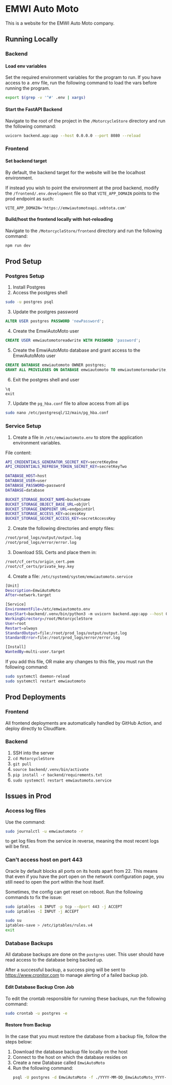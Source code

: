 # EMWI Auto Moto

This is a website for the EMWI Auto Moto company. 

## Running Locally

### Backend

#### Load env variables
Set the required environment variables for the program to run. If you have access to a .env file, run the following 
command to load the vars before running the program.
```bash
export $(grep -v '^#' .env | xargs)
```

#### Start the FastAPI Backend
Navigate to the root of the project in the `/MotorcycleStore` directory and run the following command:

```bash
uvicorn backend.app:app --host 0.0.0.0 --port 8080 --reload
```

### Frontend

#### Set backend target
By default, the backend target for the website will be the localhost environment. 

If instead you wish to point the environment at the prod backend, modify
the `/frontend/.env.development` file so that `VITE_APP_DOMAIN` points to the prod endpoint as such:

```
VITE_APP_DOMAIN='https://emwiautomotoapi.sebtota.com'
```

#### Build/host the frontend locally with hot-reloading
Navigate to the `/MotorcycleStore/frontend` directory and run the following command:

```bash
npm run dev
```

## Prod Setup

### Postgres Setup
1. Install Postgres
2. Access the postgres shell
```bash
sudo -u postgres psql
```
3. Update the postgres password
```sql
ALTER USER postgres PASSWORD 'newPassword';
```

4. Create the EmwiAutoMoto user
```sql
CREATE USER emwiautomotoreadwrite WITH PASSWORD 'password';
```

5. Create the EmwiAutoMoto database and grant access to the EmwiAutoMoto user
```sql
CREATE DATABASE emwiautomoto OWNER postgres;
GRANT ALL PRIVILEGES ON DATABASE emwiautomoto TO emwiautomotoreadwrite;
```

6. Exit the postgres shell and user
```sql
\q
exit
```

7. Update the `pg_hba.conf` file to allow access from all ips
```bash
sudo nano /etc/postgresql/12/main/pg_hba.conf
```

### Service Setup
1. Create a file in `/etc/emwiautomoto.env` to store the application environment variables.

File content:
```bash
API_CREDENTIALS_GENERATOR_SECRET_KEY=secretKeyOne
API_CREDENTIALS_REFRESH_TOKEN_SECRET_KEY=secretKeyTwo

DATABASE_HOST=host
DATABASE_USER=user
DATABASE_PASSWORD=password
DATABASE=database

BUCKET_STORAGE_BUCKET_NAME=bucketname
BUCKET_STORAGE_OBJECT_BASE_URL=objUrl
BUCKET_STORAGE_ENDPOINT_URL=endpointUrl
BUCKET_STORAGE_ACCESS_KEY=accessKey
BUCKET_STORAGE_SECRET_ACCESS_KEY=secretAccessKey
```

2. Create the following directories and empty files:
```bash
/root/prod_logs/output/output.log
/root/prod_logs/error/error.log
```

3. Download SSL Certs and place them in:
```bash
/root/cf_certs/origin_cert.pem
/root/cf_certs/private_key.key
```

4. Create a file: `/etc/systemd/system/emwiautomoto.service`
```bash
[Unit]
Description=EmwiAutoMoto
After=network.target

[Service]
EnvironmentFile=/etc/emwiautomoto.env
ExecStart=backend/.venv/bin/python3 -m uvicorn backend.app:app --host 0.0.0.0 --port 443 --ssl-keyfile=/root/cf_certs/private_key.key --ssl-certfile=/root/cf_certs/origin_cert.pem
WorkingDirectory=/root/MotorcycleStore
User=root
Restart=always
StandardOutput=file:/root/prod_logs/output/output.log
StandardError=file:/root/prod_logs/error/error.log

[Install]
WantedBy=multi-user.target
```

If you add this file, OR make any changes to this file, you must run the following command:
```bash
sudo systemctl daemon-reload
sudo systemctl restart emwiautomoto
```

## Prod Deployments

### Frontend
All frontend deployments are automatically handled by GitHub Action, and deploy directly to Cloudflare.

### Backend

1. SSH into the server
2. `cd MotorcycleStore`
3. `git pull`
4. `source backend/.venv/bin/activate`
5. `pip install -r backend/requirements.txt`
6. `sudo systemctl restart emwiautomoto.service`

## Issues in Prod

### Access log files
Use the command:
```bash
sudo journalctl -u emwiautomoto -r
```
to get log files from the service in reverse, meaning the most recent logs will be first.

### Can't access host on port 443

Oracle by default blocks all ports on its hosts apart from 22. This means that even if you have the port open on the
network configuration page, you still need to open the port within the host itself. 

Sometimes, the config can get reset on reboot. Run the following commands to fix the issue:

```bash
sudo iptables -A INPUT -p tcp --dport 443 -j ACCEPT
sudo iptables -I INPUT -j ACCEPT

sudo su
iptables-save > /etc/iptables/rules.v4
exit
```

### Database Backups

All database backups are done on the `postgres` user. This user should have read access to the database being backed up.

After a successful backup, a success ping will be sent to https://www.cronitor.com to manage alerting of a failed
backup job.

#### Edit Database Backup Cron Job
To edit the crontab responsible for running these backups, run the following command: 
```bash
sudo crontab -u postgres -e
```

#### Restore from Backup
In the case that you must restore the database from a backup file, follow the steps below:

1. Download the database backup file locally on the host
2. Connect to the host on which the database resides on
3. Create a new Database called `EmwiAutoMoto`
4. Run the following command: 
    ```bash 
    psql -U postgres -d EmwiAutoMoto -f ./YYYY-MM-DD_EmwiAutoMoto_YYYY-MM-DD_HH-MM-SS.sql
    ```
